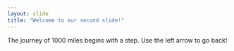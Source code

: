 ```yaml
---
layout: slide
title: "Welcome to our second slide!"
---
```

The journey of 1000 miles begins with a step.
Use the left arrow to go back!
